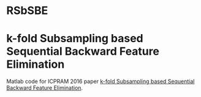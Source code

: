 # RSbSBE

# k-fold Subsampling based Sequential Backward Feature Elimination
Matlab code for ICPRAM 2016 paper [k-fold Subsampling based Sequential Backward Feature Elimination](https://www.scitepress.org/Papers/2016/56888/pdf/index.html).

